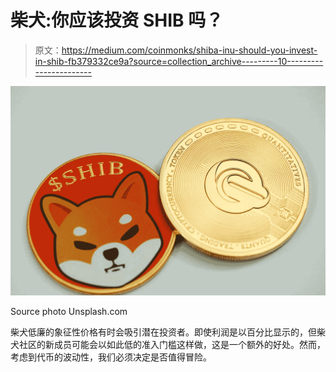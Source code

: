 # 柴犬:你应该投资 SHIB 吗？

> 原文：<https://medium.com/coinmonks/shiba-inu-should-you-invest-in-shib-fb379332ce9a?source=collection_archive---------10----------------------->

![](img/cc87e056006c7a0d0af4ce2a407674fd.png)

Source photo Unsplash.com

柴犬低廉的象征性价格有时会吸引潜在投资者。即使利润是以百分比显示的，但柴犬社区的新成员可能会以如此低的准入门槛这样做，这是一个额外的好处。然而，考虑到代币的波动性，我们必须决定是否值得冒险。